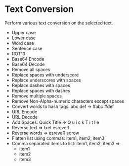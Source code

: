 # Text Conversion

Perform various text conversion on the selected text.

- Upper case
- Lower case
- Word case
- Sentence case
- ROT13
- Base64 Encode
- Base64 Decode
- Remove all spaces
- Replace spaces with underscore
- Replace underscores with spaces
- Replace dashes with spaces
- Replace spaces with dashes
- Remove multiple spaces
- Remove Non-Alpha-numeric characters except spaces
- Convert words to hash tags:  abc def -> #abc #def
- URL Encode
- URL Decode
- Add Spaces: Quick Title  =>  Q u i c k   T i t l e
- Reverse text   =>  txet esreveR
- Reverse words  =>  esreveR sdrow
- Flatten list using commas: item1, item2, item3
- Comma separated items to list: item1, item2, item3 =>
    - item1
    - item2
    - item3

